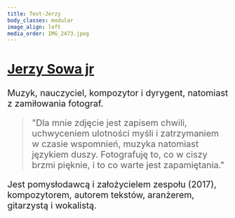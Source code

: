```yaml
---
title: Text-Jerzy
body_classes: modular
image_align: left
media_order: IMG_2473.jpeg
---
```


<div class="text-jerzy">
<a href="http://jerzysowajr.weebly.com"><h2>Jerzy Sowa jr</h2></a>
Muzyk, nauczyciel, kompozytor i dyrygent, natomiast z zamiłowania fotograf. <br>
 <blockquote>
 "Dla mnie zdjęcie jest zapisem chwili, uchwyceniem ulotności myśli i zatrzymaniem w czasie wspomnień, muzyka natomiast językiem duszy. Fotografuję to, co w ciszy brzmi pięknie, i to co warte jest zapamiętania."
   </blockquote>

Jest pomysłodawcą i założycielem zespołu (2017), kompozytorem, autorem tekstów, aranżerem, gitarzystą i wokalistą.
</div>
<style>
    .text-jerzy{
        font-size: 20px;
        margin-top: 2em;
}
    .foto img{
        box-shadow: rgba(0, 0, 0, 0.452) 0px 15px 25px, rgba(0, 0, 0, 0.151) 0px 5px 10px;
        border:  #35393D 1px solid;
        border-radius: 5px;
    }
    h2{
        margin-top: 0;
    }
</style>
